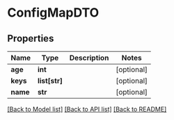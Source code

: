 # ConfigMapDTO

## Properties
Name | Type | Description | Notes
------------ | ------------- | ------------- | -------------
**age** | **int** |  | [optional] 
**keys** | **list[str]** |  | [optional] 
**name** | **str** |  | [optional] 

[[Back to Model list]](../README.md#documentation-for-models) [[Back to API list]](../README.md#documentation-for-api-endpoints) [[Back to README]](../README.md)

